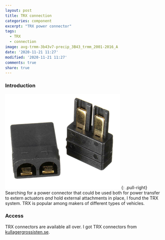 ```yaml
---
layout: post
title: TRX connection
categories: component
excerpt: "TRX power connector"
tags:
  - TRX
  - connection
image: avg-trmm-3b43v7-precip_3B43_trmm_2001-2016_A
date: '2020-11-21 11:27'
modified: '2020-11-21 11:27'
comments: true
share: true
---
```


### Introduction

![trx-connector](../../images/trx_connector_female-male.png)
{: .pull-right}
Searching for a power connector that could be used both for power transfer to extern actuators _and_ hold external attachments in place, I found the TRX system. TRX is popular among makers of different types of vehicles.

### Access

TRX connectors are available all over. I got TRX connectors from [kullagergrossisten.se](https://www.kullagergrossisten.se/product/trx-kontakt-par-). 
